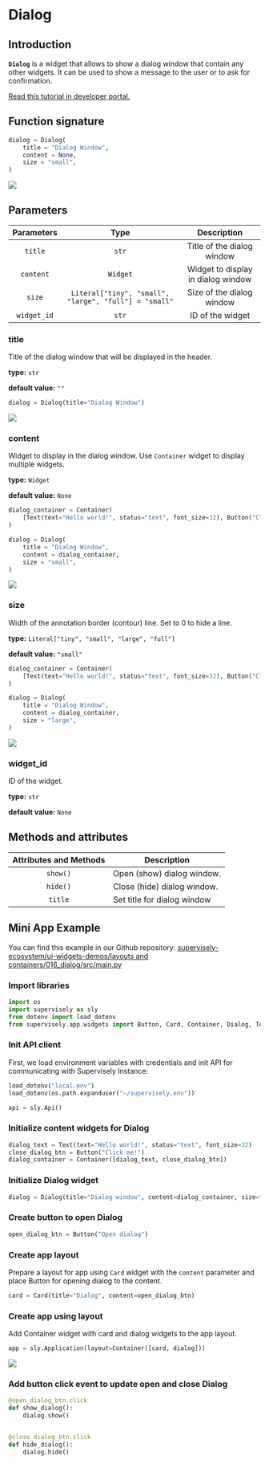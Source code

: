 # Dialog

## Introduction

**`Dialog`** is a widget that allows to show a dialog window that contain any other widgets. It can be used to show a message to the user or to ask for confirmation.

[Read this tutorial in developer portal.](https://developer.supervisely.com/app-development/apps-with-gui/dialog)

## Function signature

```python
dialog = Dialog(
    title = "Dialog Window",
    content = None,
    size = "small",
)
```

![](https://github.com/supervisely-ecosystem/ui-widgets-demos/assets/48913536/51306ae3-3bcd-4138-abde-1360ee9b7965)

## Parameters

|  Parameters |                          Type                         |             Description            |
| :---------: | :---------------------------------------------------: | :--------------------------------: |
|   `title`   |                         `str`                         |     Title of the dialog window     |
|  `content`  |                        `Widget`                       | Widget to display in dialog window |
|    `size`   | `Literal["tiny", "small", "large", "full"] = "small"` |      Size of the dialog window     |
| `widget_id` |                         `str`                         |          ID of the widget          |

### title

Title of the dialog window that will be displayed in the header.

**type:** `str`

**default value:** `""`

```python
dialog = Dialog(title="Dialog Window")
```

![](https://github.com/supervisely-ecosystem/ui-widgets-demos/assets/48913536/51306ae3-3bcd-4138-abde-1360ee9b7965)

### content

Widget to display in the dialog window. Use `Container` widget to display multiple widgets.

**type:** `Widget`

**default value:** `None`

```python
dialog_container = Container(
    [Text(text="Hello world!", status="text", font_size=32), Button("Click me!")]
)

dialog = Dialog(
    title = "Dialog Window",
    content = dialog_container,
    size = "small",
)
```

![](https://github.com/supervisely-ecosystem/ui-widgets-demos/assets/48913536/f727d25c-c2a9-4ccf-8357-6cd6790cfd07)

### size

Width of the annotation border (contour) line. Set to 0 to hide a line.

**type:** `Literal["tiny", "small", "large", "full"]`

**default value:** `"small"`

```python
dialog_container = Container(
    [Text(text="Hello world!", status="text", font_size=32), Button("Click me!")]
)

dialog = Dialog(
    title = "Dialog Window",
    content = dialog_container,
    size = "large",
)
```

![](https://github.com/supervisely-ecosystem/ui-widgets-demos/assets/48913536/e4dd96b0-24d0-4021-8b27-8a660fd1e23f)

### widget\_id

ID of the widget.

**type:** `str`

**default value:** `None`

## Methods and attributes

| Attributes and Methods | Description                 |
| :--------------------: | --------------------------- |
|        `show()`        | Open (show) dialog window.  |
|        `hide()`        | Close (hide) dialog window. |
|         `title`        | Set title for dialog window |

## Mini App Example

You can find this example in our Github repository: [supervisely-ecosystem/ui-widgets-demos/layouts and containers/016\_dialog/src/main.py](https://github.com/supervisely-ecosystem/ui-widgets-demos/blob/master/layouts%20and%20containers/016\_dialog/src/main.py)

### Import libraries

```python
import os
import supervisely as sly
from dotenv import load_dotenv
from supervisely.app.widgets import Button, Card, Container, Dialog, Text
```

### Init API client

First, we load environment variables with credentials and init API for communicating with Supervisely Instance:

```python
load_dotenv("local.env")
load_dotenv(os.path.expanduser("~/supervisely.env"))

api = sly.Api()
```

### Initialize content widgets for Dialog

```python
dialog_text = Text(text="Hello world!", status="text", font_size=32)
close_dialog_btn = Button("Click me!")
dialog_container = Container([dialog_text, close_dialog_btn])
```

### Initialize Dialog widget

```python
dialog = Dialog(title="Dialog window", content=dialog_container, size="small")
```

### Create button to open Dialog

```python
open_dialog_btn = Button("Open dialog")
```

### Create app layout

Prepare a layout for app using `Card` widget with the `content` parameter and place Button for opening dialog to the content.

```python
card = Card(title="Dialog", content=open_dialog_btn)
```

### Create app using layout

Add Container widget with card and dialog widgets to the app layout.

```python
app = sly.Application(layout=Container([card, dialog]))
```

![](https://github.com/supervisely-ecosystem/ui-widgets-demos/assets/48913536/f727d25c-c2a9-4ccf-8357-6cd6790cfd07)

### Add button click event to update open and close Dialog

```python
@open_dialog_btn.click
def show_dialog():
    dialog.show()


@close_dialog_btn.click
def hide_dialog():
    dialog.hide()
```
